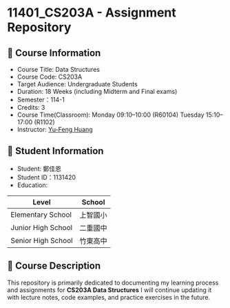 # 11401_CS203A - Assignment Repository

## 📘 Course Information
- Course Title: Data Structures
- Course Code: CS203A
- Target Audience: Undergraduate Students
- Duration: 18 Weeks (including Midterm and Final exams)
- Semester：114-1
- Credits: 3
- Course Time(Classroom):
Monday 09:10–10:00 (R60104)
Tuesday 15:10–17:00 (R1102)
- Instructor: [Yu-Feng Huang](https://github.com/yfhuang)  

## 👤 Student Information
- Student: 鄭佳恩
- Student ID：1131420  
- Education:

|      Level        | School   |
|-------------------|----------|
| Elementary School | 上智國小 |
| Junior High School| 二重國中 |
| Senior High School| 竹東高中 |
## 📂 Course Description
This repository is primarily dedicated to documenting my learning process and assignments for **CS203A Data Structures** I will continue updating it with lecture notes, code examples, and practice exercises in the future.  
